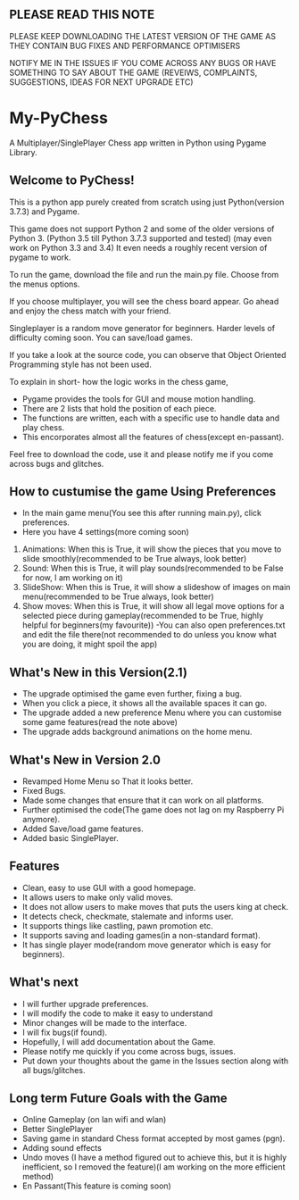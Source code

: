 ## PLEASE READ THIS NOTE
PLEASE KEEP DOWNLOADING THE LATEST VERSION OF THE GAME AS THEY CONTAIN BUG FIXES AND 
PERFORMANCE OPTIMISERS

NOTIFY ME IN THE ISSUES IF YOU COME ACROSS ANY BUGS OR HAVE SOMETHING TO SAY ABOUT THE GAME
(REVEIWS, COMPLAINTS, SUGGESTIONS, IDEAS FOR NEXT UPGRADE ETC)

# My-PyChess
A Multiplayer/SinglePlayer Chess app written in Python using Pygame Library.

## Welcome to PyChess!

This is a python app purely created from scratch using just Python(version 3.7.3) and Pygame.

This game does not support Python 2 and some of the older versions of Python 3.
(Python 3.5 till Python 3.7.3 supported and tested)
(may even work on Python 3.3 and 3.4)
It even needs a roughly recent version of pygame to work.

To run the game, download the file and run the main.py file.
Choose from the menus options.

If you choose multiplayer, you will see the chess board appear. Go ahead and enjoy the chess match with your friend.

Singleplayer is a random move generator for beginners.
Harder levels of difficulty coming soon.
You can save/load games.

If you take a look at the source code, you can observe that Object Oriented Programming style has not been used.

To explain in short- how the logic works in the chess game,
- Pygame provides the tools for GUI and mouse motion handling.
- There are 2 lists that hold the position of each piece.
- The functions are written, each with a specific use to handle data and play chess.
- This encorporates almost all the features of chess(except en-passant).

Feel free to download the code, use it and please notify me if you come across bugs and glitches.

## How to custumise the game Using Preferences

- In the main game menu(You see this after running main.py), click preferences.
- Here you have 4 settings(more coming soon)
1) Animations: When this is True, it will show the pieces that you move to slide smoothly(recommended to be True always, look better)
2) Sound: When this is True, it will play sounds(recommended to be False for now, I am working on it)
3) SlideShow: When this is True, it will show a slideshow of images on main menu(recommended to be True always, look better)
4) Show moves: When this is True, it will show all legal move options for a selected piece during gameplay(recommended to be True, highly helpful for beginners(my favourite))
-You can also open preferences.txt and edit the file there(not recommended to do unless you know what you are doing, it might spoil the app)

## What's New in this Version(2.1)
- The upgrade optimised the game even further, fixing a bug.
- When you click a piece, it shows all the available spaces it can go.
- The upgrade added a new preference Menu where you can customise some game features(read the note above)
- The upgrade adds background animations on the home menu.

## What's New in Version 2.0

- Revamped Home Menu so That it looks better.
- Fixed Bugs.
- Made some changes that ensure that it can work on all platforms.
- Further optimised the code(The game does not lag on my Raspberry Pi anymore).
- Added Save/load game features.
- Added basic SinglePlayer.

## Features

- Clean, easy to use GUI with a good homepage.
- It allows users to make only valid moves.
- It does not allow users to make moves that puts the users king at check.
- It detects check, checkmate, stalemate and informs user.
- It supports things like castling, pawn promotion etc.
- It supports saving and loading games(in a non-standard format).
- It has single player mode(random move generator which is easy for beginners).

## What's next
- I will further upgrade preferences.
- I will modify the code to make it easy to understand
- Minor changes will be made to the interface.
- I will fix bugs(if found).
- Hopefully, I will add documentation about the Game.
- Please notify me quickly if you come across bugs, issues.
- Put down your thoughts about the game in the Issues section along with all bugs/glitches.

## Long term Future Goals with the Game

- Online Gameplay (on lan wifi and wlan)
- Better SinglePlayer
- Saving game in standard Chess format accepted by most games (pgn).
- Adding sound effects
- Undo moves (I have a method figured out to achieve this, but it is highly inefficient, so I removed the feature)(I am working on the more efficient method)
- En Passant(This feature is coming soon)
